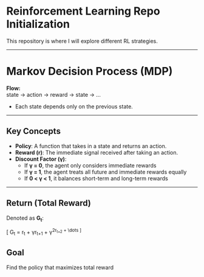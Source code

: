 # Reinforcement Learning Repo Initialization

This repository is where I will explore different RL strategies.

---

# Markov Decision Process (MDP)

**Flow:**  
state → action → reward → state → ...

- Each state depends only on the previous state.

---

## Key Concepts

- **Policy**: A function that takes in a state and returns an action.  
- **Reward (r)**: The immediate signal received after taking an action.  
- **Discount Factor (γ)**:
    - If **γ = 0**, the agent only considers immediate rewards
    - If **γ = 1**, the agent treats all future and immediate rewards equally  
    - If **0 < γ < 1**, it balances short-term and long-term rewards

---

## Return (Total Reward)

Denoted as **G<sub>t</sub>**:

\[
G<sub>t</sub> = r<sub>t</sub> + γr<sub>t+1</sub> + γ<sup>2</sub>r<sub>t+2</sub> + \dots
\]

## Goal

Find the policy that maximizes total reward